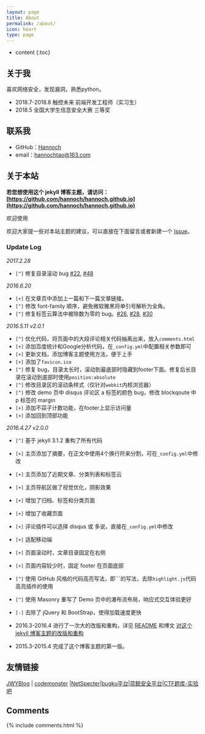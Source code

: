 ```yaml
---
layout: page
title: About
permalink: /about/
icon: heart
type: page
---
```


* content
{:toc}

## 关于我

喜欢网络安全，发现漏洞，熟悉python。


* 2018.7-2018.8 触控未来 前端开发工程师（实习生）
* 2018.5 全国大学生信息安全大赛 三等奖

## 联系我

* GitHub：[Hannoch](https://github.com/hannoch)
* email：hannochtao@163.com

## 关于本站

**若您想使用这个 jekyll 博客主题，请访问：[https://github.com/hannoch/hannoch.github.io](https://github.com/hannoch/hannoch.github.io)**

欢迎使用

欢迎大家提一些对本站主题的建议，可以直接在下面留言或者新建一个 [Issue](https://github.com/hannoch/hannoch.github.io/issues)。

### Update Log

*2017.2.28*

- `[^]` 修复目录滚动 bug [#22](https://github.com/hannoch/hannoch.github.io/issues/22), [#48](https://github.com/hannoch/hannoch.github.io/issues/48)

*2016.6.20*

* `[+]` 在文章页中添加上一篇和下一篇文章链接。
* `[^]` 修改 font-family 顺序，避免微软雅黑将单引号解析为全角。
* `[^]` 修复标签云算法中被除数为零的 bug。[#26](https://github.com/Gaohaoyang/gaohaoyang.github.io/issues/26), [#28](https://github.com/Gaohaoyang/gaohaoyang.github.io/issues/28), [#30](https://github.com/Gaohaoyang/gaohaoyang.github.io/issues/30)

*2016.5.11 v2.0.1*

* `[^]` 优化代码，将页面中的大段评论相关代码抽离出来，放入`comments.html`
* `[+]` 添加百度统计和Google分析代码，在`_config.yml`中配置相关参数即可
* `[+]` 更新文档，添加博客主题使用方法，便于上手
* `[+]` 添加了`favicon.ico`
* `[^]` 修复 bug，目录太长时，滚动到最底部时隐藏到footer下面。修复后长目录在滚动到底部时使用`position:absolute`
* `[^]` 修改目录区的滚动条样式（仅针对`webkit`内核浏览器）
* `[^]` 修改 demo 页中 disqus 评论区 a 标签的颜色 bug，修改 blockqoute 中 p 标签的 margin
* `[+]` 添加不蒜子计数功能，在footer上显示访问量
* `[+]` 添加回到顶部功能

*2016.4.27 v2.0.0*

* `[^]` 基于 jekyll 3.1.2 重构了所有代码
* `[+]` 主页添加了摘要，在正文中使用4个换行符来分割，可在`_config.yml`中修改
* `[+]` 主页添加了近期文章、分类列表和标签云
* `[+]` 主页导航区做了视觉优化，阴影效果
* `[+]` 增加了归档、标签和分类页面
* `[+]` 增加了收藏页面
* `[+]` 评论插件可以选择 disqus 或 多说，直接在`_config.yml`中修改
* `[+]` 适配移动端
* `[+]` 页面滚动时，文章目录固定在右侧
* `[+]` 页面内容较少时，固定 footer 在页面底部
* `[^]` 使用 GitHub 风格的代码高亮写法，即\`\`\`的写法，去除`highlight.js`代码高亮插件的使用
* `[^]` 使用 Masonry 重写了 Demo 页中的瀑布流布局，响应式交互体验更好
* `[-]` 去除了 jQuery 和 BootStrap，使得加载速度更快

* 2016.3-2016.4 进行了一次大的改版和重构，详见 [README](https://github.com/Gaohaoyang/gaohaoyang.github.io/blob/master/README.md) 和博文 [对这个 jekyll 博客主题的改版和重构](http://gaohaoyang.github.io/2016/03/12/jekyll-theme-version-2.0/)
* 2015.3-2015.4 完成了这个博客主题的第一版。

## 友情链接

[JWYBlog](https://ju5tw4nty0u.top) \| [codemonster](https://www.codemonster.cn) \|[NetSpecter](http://qxian.top/)\|[bugku平台](http://ctf.bugku.com/)\|[蓝鲸安全平台](http://whalectf.xin)\|[CTF题库-实验吧](http://www.shiyanbar.com/ctf/practice)
## Comments

{% include comments.html %}

